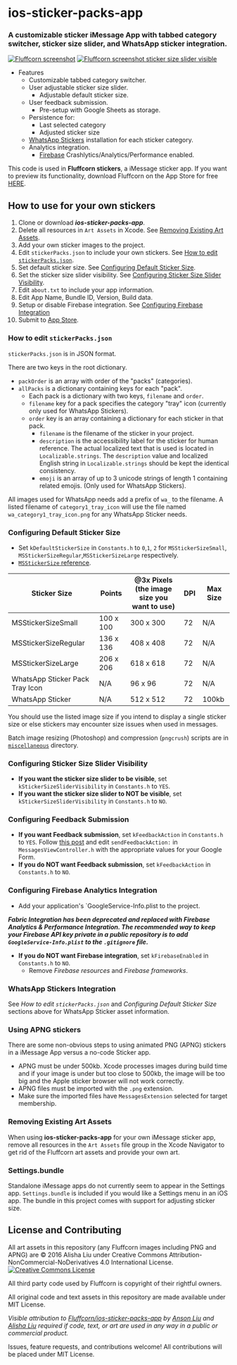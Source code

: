 **ios-sticker-packs-app**
===================
### A customizable sticker iMessage App with tabbed category switcher, sticker size slider, and WhatsApp sticker integration.

[![Fluffcorn screenshot](https://raw.githubusercontent.com/Fluffcorn/ios-sticker-packs-app/master/images/ios-winter-16.png)](https://itunes.apple.com/us/app/fluffcorn-by-alisha-liu/id1171532447?app=messages) [![Fluffcorn screenshot sticker size slider visible](https://raw.githubusercontent.com/Fluffcorn/ios-sticker-packs-app/master/images/ios-sticker-size-slider-visible.png)](https://itunes.apple.com/us/app/fluffcorn-by-alisha-liu/id1171532447?app=messages)

- Features
  - Customizable tabbed category switcher.
  - User adjustable sticker size slider.
     - Adjustable default sticker size.
  - User feedback submission.
     - Pre-setup with Google Sheets as storage.
  - Persistence for:
     - Last selected category
     - Adjusted sticker size
   - [WhatsApp Stickers](https://github.com/WhatsApp/stickers) installation for each sticker category.
  - Analytics integration.
     - [Firebase](https://firebase.google.com/) Crashlytics/Analytics/Performance enabled.

This code is used in **Fluffcorn stickers**, a iMessage sticker app. If you want to preview its functionality, download Fluffcorn on the App Store for free [HERE](https://itunes.apple.com/us/app/fluffcorn-by-alisha-liu/id1171532447?app=messages). 

How to use for your own stickers
-------------
1. Clone or download ***ios-sticker-packs-app***.
2. Delete all resources in `Art Assets` in Xcode. See [Removing Existing Art Assets](#removing-existing-art-assets).
3. Add your own sticker images to the project.
4. Edit `stickerPacks.json` to include your own stickers. See [How to edit `stickerPacks.json`](#how-to-use-for-your-own-stickers).
5. Set default sticker size. See [Configuring Default Sticker Size](#configuring-default-sticker-size).
6. Set the sticker size slider visibility. See [Configuring Sticker Size Slider Visibility](#configuring-sticker-size-slider-visibility).
7. Edit `about.txt` to include your app information.
8. Edit App Name, Bundle ID, Version, Build data.
9. Setup or disable Firebase integration. See [Configuring Firebase Integration](#configuring-firebase-analytics-integration)
10. Submit to [App Store](https://developer.apple.com/ios/submit/). 


### How to edit `stickerPacks.json`

`stickerPacks.json` is in JSON format. 

There are two keys in the root dictionary. 
- `packOrder` is an array with order of the "packs" (categories). 
- `allPacks` is a dictionary containing keys for each "pack". 
  - Each pack is a dictionary with two keys, `filename` and `order`.
  - `filename` key for a pack specifies the category "tray" icon (currently only used for WhatsApp Stickers).
  - `order` key is an array containing a dictionary for each sticker in that pack. 
    - `filename` is the filename of the sticker in your project.
    - `description` is the accessibility label for the sticker for human reference. The actual localized text that is used is located in `Localizable.strings`. The `description` value and localized English string in `Localizable.strings` should be kept the identical consistency.
    - `emoji` is an array of up to 3 unicode strings of length 1 containing related emojis. (Only used for WhatsApp Stickers).

All images used for WhatsApp needs add a prefix of `wa_` to the filename. A listed filename of `category1_tray_icon` will use the file named `wa_category1_tray_icon.png` for any WhatsApp Sticker needs.

### Configuring Default Sticker Size

- Set `kDefaultStickerSize` in `Constants.h` to `0`,`1`, `2` for `MSStickerSizeSmall`, `MSStickerSizeRegular`,`MSStickerSizeLarge` respectively.
- [`MSStickerSize` reference](https://developer.apple.com/reference/messages/msstickersize?language=objc). 

| Sticker Size| Points | @3x Pixels (the image size you want to use) | DPI | Max Size |
| --- | --- | --- | --- | -- |
| MSStickerSizeSmall | 100 x 100 | 300 x 300 | 72 | N/A |
| MSStickerSizeRegular | 136 x 136 | 408 x 408 | 72 | N/A |
| MSStickerSizeLarge | 206 x 206 | 618 x 618 | 72 | N/A |
| WhatsApp Sticker Pack Tray Icon | N/A | 96 x 96 | 72 | N/A |
| WhatsApp Sticker | N/A | 512 x 512 | 72 | 100kb |

You should use the listed image size if you intend to display a single sticker size or else stickers may encounter size issues when used in messages. 

Batch image resizing (Photoshop) and compression (`pngcrush`) scripts are in [`miscellaneous`](https://github.com/Fluffcorn/ios-sticker-packs-app/tree/master/miscellaneous) directory. 

### Configuring Sticker Size Slider Visibility

- **If you want the sticker size slider to be visible**, set `kStickerSizeSliderVisibility` in `Constants.h` to `YES`.
- **If you want the sticker size slider to NOT be visible**, set `kStickerSizeSliderVisibility` in `Constants.h` to `NO`.

### Configuring Feedback Submission

- **If you want Feedback submission**, set `kFeedbackAction` in `Constants.h` to `YES`.  Follow [this post](http://stackoverflow.com/questions/12358002/submit-data-to-google-spreadsheet-form-from-objective-c) and edit `sendFeedbackAction:` in `MessagesViewController.h` with the appropriate values for your Google Form.
- **If you do NOT want Feedback submission**, set `kFeedbackAction` in `Constants.h` to `NO`. 

### Configuring Firebase Analytics Integration

- Add your application's `GoogleService-Info.plist to the project.

***Fabric Integration has been deprecated and replaced with Firebase Analytics & Performance Integration. The recommended way to keep your Firebase API key private in a public repository is to add `GoogleService-Info.plist` to the `.gitignore` file.***

- **If you do NOT want Firebase integration**, set `kFirebaseEnabled` in `Constants.h` to `NO`. 
  - Remove *Firebase resources* and *Firebase frameworks*.

### WhatsApp Stickers Integration

See *How to edit `stickerPacks.json`* and *Configuring Default Sticker Size* sections above for WhatsApp Sticker asset information. 

### Using APNG stickers

There are some non-obvious steps to using animated PNG (APNG) stickers in a iMessage App versus a no-code Sticker app.

- APNG must be under 500kb. Xcode processes images during build time and if your image is under but too close to 500kb, the image will be too big and the Apple sticker browser will not work correctly.
- APNG files must be imported with the `.png` extension. 
- Make sure the imported files have `MessagesExtension` selected for target membership.

### Removing Existing Art Assets

When using **ios-sticker-packs-app** for your own iMessage sticker app, remove all resources in the `Art Assets` file group in the Xcode Navigator to get rid of the Fluffcorn art assets and provide your own art. 

### Settings.bundle

Standalone iMessage apps do not currently seem to appear in the Settings app. `Settings.bundle` is included if you would like a Settings menu in an iOS app. The bundle in this project comes with support for adjusting sticker size. 

License and Contributing
-------------
All art assets in this repository (any Fluffcorn images including PNG and APNG) are © 2016 Alisha Liu under Creative Commons Attribution-NonCommercial-NoDerivatives 4.0 International License. [![Creative Commons License](https://i.creativecommons.org/l/by-nc-nd/4.0/88x31.png "Creative Commons License")](http://creativecommons.org/licenses/by-nc-nd/4.0/)

All third party code used by Fluffcorn is copyright of their rightful owners.

All original code and text assets in this repository are made available under MIT License. 

*Visible attribution to [Fluffcorn/ios-sticker-packs-app](https://github.com/Fluffcorn/ios-sticker-packs-app) by [Anson Liu](http://ansonliu.com) and [Alisha Liu](http://alishaliu.com) required if code, text, or art are used in any way in a public or commercial product.*

Issues, feature requests, and contributions welcome! All contributions will be placed under MIT License. 
